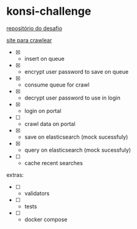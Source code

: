 # konsi-challenge

[repositório do desafio](https://gist.github.com/gustavoaraujofe/265c43b8b1df2dc4d6dd7e28959371d4)

[site para crawlear](http://extratoclube.com.br/)


- [x] - insert on queue
- [x] - encrypt user password to save on queue
- [x] - consume queue for crawl
- [x] - decrypt user password to use in login
- [x] - login on portal
- [ ] - crawl data on portal
- [x] - save on elasticsearch (mock sucessfuly)
- [x] - query on elasticsearch (mock sucessfuly)
- [ ] - cache recent searches

extras: 

- [ ] - validators
- [ ] - tests
- [ ] - docker compose
